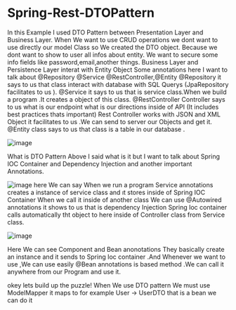 # Spring-Rest-DTOPattern
In this Example I used DTO Pattern between Presentation Layer and Business Layer.
When We want to use CRUD operations we dont want to use directly our model Class so We created the DTO object. Because we  dont want to show  to user all infos about entity.
We want to secure some info fields like password,email,another things.
Business Layer and Persistence Layer interat with Entity Object 
Some annotations here I want to talk about @Repository @Service @RestController,@Entity
@Repository it says to us that class interact with database with SQL Querys (JpaRepository facilitates to us ).
@Service it says to us that is service class.When we build a program .It creates a object of this class.
@RestController Controller says to us what is our endpoint what is our directions inside of API (It includes best practices thats important) 
Rest Controller works with JSON and XML Object it facilitates to us .We can send to server our Objects and get it.
@Entity class says to us that class is a table in our database .

![image](https://user-images.githubusercontent.com/57002551/219337794-69976fdc-50be-4921-9370-881c1d3d5ba9.png)

What is DTO Pattern 
Above I said what is it but I want to talk about Spring IOC Container and Dependency Injection and another important Annotations.



![image](https://user-images.githubusercontent.com/57002551/219340081-f495be76-3062-4f8a-a97c-a575196fe302.png)
here We can say When we run a program Service annotations creates a instance of service class and ıt stores inside of Spring IOC Container
When we  call it inside of another class We can use @Autowired annotations it shows to us that is dependency Injection Spring Ioc container calls automatically tht object to here
inside of Controller class from Service class.



![image](https://user-images.githubusercontent.com/57002551/219340713-2f0a0f40-b165-4d09-b9dd-336325f4b554.png)


Here We can see Component and Bean anonotations
They basically create an instance and it sends to Spring Ioc container .And Whenever we want to use ,We can use easily @Bean annotations is based method .We can call it anywhere from our Program and use it.

okey lets build up the puzzle!
When We use DTO pattern We must use ModelMapper it maps to for example User -> UserDTO that is a bean we can do it


